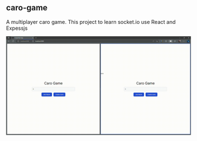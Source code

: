 ## caro-game
A multiplayer caro game. This project to learn socket.io use React and Expessjs

![main screen](./screenShot/screen-shot.gif)
